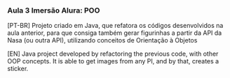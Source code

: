 <h3> Aula 3 Imersão Alura: POO </h3>
<p>[PT-BR] Projeto criado em Java, que refatora os códigos desenvolvidos na aula anterior, para que consiga também gerar figurinhas a partir da API da Nasa (ou outra API), 
utilizando conceitos de Orientação à Objetos</p>
<p>[EN] Java project developed by refactoring the previous code, with other OOP concepts. It is able to get images from any PI, and by that, creates a sticker.
